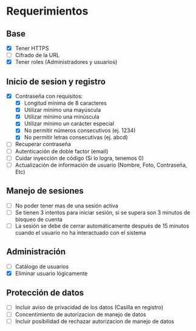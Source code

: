 # Requerimientos

## Base

- [x] Tener HTTPS
- [ ] Cifrado de la URL
- [x] Tener roles (Administradores y usuarios)

## Inicio de sesion y registro

- [x] Contraseña con requisitos:
  - [x] Longitud mínima de 8 caracteres
  - [x] Utilizar mínimo una mayúscula
  - [x] Utilizar mínimo una minúscula
  - [x] Utilizar mínimo un carácter especial
  - [x] No permitir números consecutivos (ej. 1234)
  - [x] No permitir letras consecutivas (ej. abcd)
- [ ] Recuperar contraseña
- [ ] Autenticación de doble factor (email)
- [ ] Cuidar inyección de código (Si lo logra, tenemos 0)
- [ ] Actualización de información de usuario (Nombre, Foto, Contraseña, Etc)

## Manejo de sesiones

- [ ] No poder tener mas de una sesión activa
- [ ] Se tienen 3 intentos para iniciar sesión, si se supera son 3 minutos de bloqueo de cuenta
- [ ] La sesión se debe de cerrar automáticamente después de 15 minutos cuando el usuario no ha interactuado con el sistema

## Administración

- [ ] Catálogo de usuarios
- [x] Eliminar usuario lógicamente

## Protección de datos

- [ ] Incluir aviso de privacidad de los datos (Casilla en registro)
- [ ] Concentimiento de autorizacion de manejo de datos
- [ ] Incluir posibilidad de rechazar autorizacion de manejo de datos
